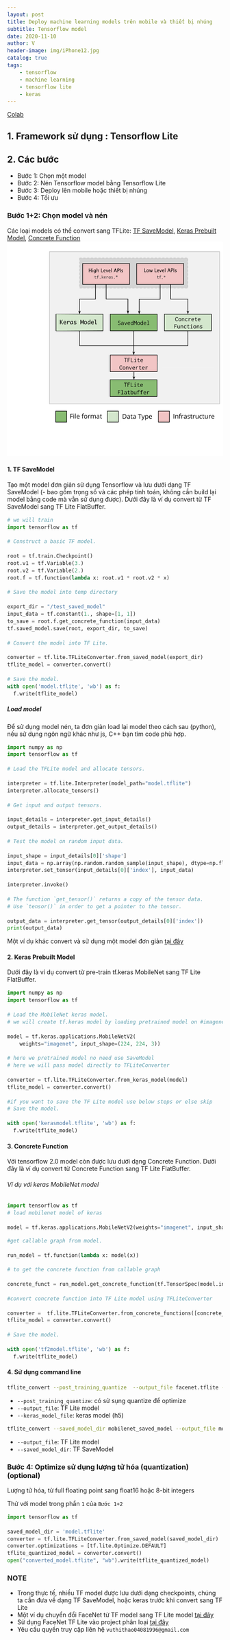 ```yaml
---
layout: post
title: Deploy machine learning models trên mobile và thiết bị nhúng
subtitle: Tensorflow model
date: 2020-11-10
author: V
header-image: img/iPhone12.jpg
catalog: true
tags:
    - tensorflow 
    - machine learning
    - tensorflow lite
    - keras
---
```


[Colab](https://colab.research.google.com/drive/1Duy_r8bqRVNkvOD6uhywCMeKB6hQCrDU?usp=sharing)
## 1. Framework sử dụng : Tensorflow Lite
## 2. Các bước
- Bước 1: Chọn một model
- Bước 2: Nén Tensorflow model bằng Tensorflow Lite
- Bước 3: Deploy lên mobile hoặc thiết bị nhúng
- Bước 4: Tối ưu 

### Bước 1+2: Chọn model và nén
Các loại models có thể convert sang TFLite: [TF SaveModel](https://www.tensorflow.org/guide/saved_model), [Keras Prebuilt Model](https://www.tensorflow.org/guide/keras/sequential_model), [Concrete Function](https://www.tensorflow.org/guide/intro_to_graphs)
![_config.yml](img/convert.png)

#### 1. TF SaveModel
Tạo một model đơn giản sử dụng Tensorflow và lưu dưới dạng TF SaveModel (- bao gồm trọng số và các phép tính toán, không cần build lại model bằng code mà vẫn sử dụng được). Dưới đây là ví dụ convert từ TF SaveModel sang TF Lite FlatBuffer.

```python
# we will train 
import tensorflow as tf

# Construct a basic TF model.

root = tf.train.Checkpoint()
root.v1 = tf.Variable(3.)
root.v2 = tf.Variable(2.)
root.f = tf.function(lambda x: root.v1 * root.v2 * x)

# Save the model into temp directory

export_dir = "/test_saved_model"
input_data = tf.constant(1., shape=[1, 1])
to_save = root.f.get_concrete_function(input_data)
tf.saved_model.save(root, export_dir, to_save)

# Convert the model into TF Lite.

converter = tf.lite.TFLiteConverter.from_saved_model(export_dir)
tflite_model = converter.convert()

# Save the model.
with open('model.tflite', 'wb') as f:
  f.write(tflite_model)
```
##### Load model
Để sử dụng model nén, ta đơn giản load lại model theo cách sau (python), nếu sử dụng ngôn ngữ khác như js, C++ bạn tìm code phù hợp.
```python
import numpy as np
import tensorflow as tf

# Load the TFLite model and allocate tensors.

interpreter = tf.lite.Interpreter(model_path="model.tflite")
interpreter.allocate_tensors()

# Get input and output tensors.

input_details = interpreter.get_input_details()
output_details = interpreter.get_output_details()

# Test the model on random input data.

input_shape = input_details[0]['shape']
input_data = np.array(np.random.random_sample(input_shape), dtype=np.float32)
interpreter.set_tensor(input_details[0]['index'], input_data)

interpreter.invoke()

# The function `get_tensor()` returns a copy of the tensor data.
# Use `tensor()` in order to get a pointer to the tensor.

output_data = interpreter.get_tensor(output_details[0]['index'])
print(output_data)

```
Một ví dụ khác convert và sử dụng một model đơn giản [tại đây](https://colab.research.google.com/drive/17l1G-9mPjRmEXlAnf0JzBstOgNoDtK6c?usp=sharing)
#### 2. Keras Prebuilt Model
Dưới đây là ví dụ convert từ pre-train tf.keras MobileNet sang TF Lite FlatBuffer.
```python
import numpy as np
import tensorflow as tf

# Load the MobileNet keras model.
# we will create tf.keras model by loading pretrained model on #imagenet dataset

model = tf.keras.applications.MobileNetV2(
    weights="imagenet", input_shape=(224, 224, 3))

# here we pretrained model no need use SaveModel 
# here we will pass model directly to TFLiteConverter

converter = tf.lite.TFLiteConverter.from_keras_model(model)
tflite_model = converter.convert()

#if you want to save the TF Lite model use below steps or else skip
# Save the model.

with open('kerasmodel.tflite', 'wb') as f:
  f.write(tflite_model)
```

#### 3. Concrete Function
Với tensorflow 2.0 model còn được lưu dưới dạng Concrete Function. Dưới đây là ví dụ convert từ  Concrete Function sang TF Lite FlatBuffer.

###### Ví dụ với keras MobileNet model
```python
import tensorflow as tf
# load mobilenet model of keras
 
model = tf.keras.applications.MobileNetV2(weights="imagenet", input_shape=(224, 224, 3))
```
```python
#get callable graph from model. 

run_model = tf.function(lambda x: model(x))

# to get the concrete function from callable graph 

concrete_funct = run_model.get_concrete_function(tf.TensorSpec(model.inputs[0].shape, model.inputs[0].dtype))

#convert concrete function into TF Lite model using TFLiteConverter

converter =  tf.lite.TFLiteConverter.from_concrete_functions([concrete_funct])
tflite_model = converter.convert()

# Save the model.

with open('tf2model.tflite', 'wb') as f:
  f.write(tflite_model)
```

#### 4. Sử dụng command line
```bash
tflite_convert --post_training_quantize  --output_file facenet.tflite --keras_model_file model/facenet_keras.h5
```
- `--post_training_quantize`: có sử sụng quantize để optimize
- `--output_file`: TF Lite model
- `--keras_model_file`: keras model (h5)

```bash
tflite_convert --saved_model_dir mobilenet_saved_model --output_file mobilenet.tflite
```
- `--output_file`: TF Lite model
- `--saved_model_dir`: TF SaveModel

### Bước 4: Optimize sử dụng lượng tử hóa (quantization) (optional)

Lượng tử hóa, từ full floating point sang float16 hoặc 8-bit integers

Thử với model trong phần `1` của `Bước 1+2`
```python
import tensorflow as tf

saved_model_dir = 'model.tflite'
converter = tf.lite.TFLiteConverter.from_saved_model(saved_model_dir)
converter.optimizations = [tf.lite.Optimize.DEFAULT]
tflite_quantized_model = converter.convert()
open("converted_model.tflite", "wb").write(tflite_quantized_model)
```
### NOTE
- Trong thực tế, nhiều TF model được lưu dưới dạng checkpoints, chúng ta cần đưa về dạng TF SaveModel, hoặc keras trước khi convert sang TF Lite
- Một ví dụ chuyển đổi FaceNet từ TF model sang TF Lite model [tại đây](https://colab.research.google.com/drive/1VovEl0I671JG7ufg2PtfjwKdM8YEK353?usp=sharing) 
- Sử dụng FaceNet TF Lite vào project phân loại [tại đây](http://gitlab.giaingay.io/vuthithao/face-classification)
- Yêu cầu quyền truy cập liên hệ `vuthithao04081996@gmail.com`
